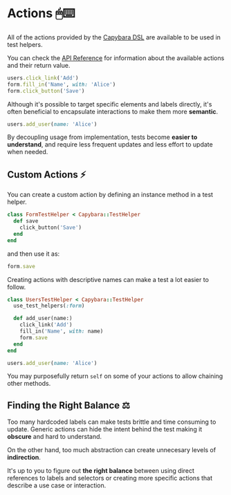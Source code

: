 [api]: /api/#actions
[aliases]: /guide/essentials/aliases
[to_capybara_node]: https://github.com/ElMassimo/capybara-compose/blob/master/lib/capybara-compose/test_helper.rb#L56-L58
[wrap]: /api/#wrap-element

# Actions 🖱⌨️

All of the actions provided by the [Capybara DSL][api] are available to be used in test helpers.

You can check the [API Reference][api] for information about the available actions and their return value.

```ruby
users.click_link('Add')
form.fill_in('Name', with: 'Alice')
form.click_button('Save')
```

Although it's possible to target specific elements and labels directly, it's often beneficial to encapsulate interactions to make them more __semantic__.

```ruby
users.add_user(name: 'Alice')
```

By decoupling usage from implementation, tests become __easier to understand__, and require less frequent updates and less effort to update when needed.

## Custom Actions ⚡️

You can create a custom action by defining an instance method in a test helper.

```ruby
class FormTestHelper < Capybara::TestHelper
  def save
    click_button('Save')
  end
end
```

and then use it as:

```ruby
form.save
```

Creating actions with descriptive names can make a test a lot easier to follow.

```ruby
class UsersTestHelper < Capybara::TestHelper
  use_test_helpers(:form)

  def add_user(name:)
    click_link('Add')
    fill_in('Name', with: name)
    form.save
  end
end
```
```ruby
users.add_user(name: 'Alice')
```

You may purposefully return `self` on some of your actions to allow chaining other methods.

## Finding the Right Balance ⚖️

Too many hardcoded labels can make tests brittle and time consuming to update. Generic actions can hide the intent behind the test making it __obscure__ and hard to understand.

On the other hand, too much abstraction can create unnecesary levels of __indirection__.

It's up to you to figure out __the right balance__ between using direct references to labels and selectors or creating more specific actions that describe a use case or interaction.
